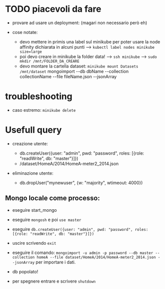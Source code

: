# TODO piacevoli da fare
* provare ad usare un deployment: (magari non necessario però eh)


* cose notate:
  * devo mettere in primis una label sul minikube per poter usare la node affinity dichiarata in alcuni punti
     --> ```kubectl label nodes minikube size=large```
  * poi devo creare in minikube la folder data!
     --> ```ssh minikube```
     --> ```sudo mkdir /mnt/FOLDER_DA_CREARE```
  * devo montare la cartella dataset: ```minikube mount Datasets /mnt/dataset``` 
  mongoimport --db dbName --collection collectionName --file fileName.json --jsonArray



# troubleshooting
* caso estremo: ```minikube delete```


# Usefull query
* creazione utente:
   * db.createUser({user: "admin", pwd: "password", roles: [{role: "readWrite", db: "master"}]})
   * /dataset/HomeA/2014/HomeA-meter2_2014.json

* eliminazione utente:
  * db.dropUser("mynewuser", {w: "majority", wtimeout: 4000})


## Mongo locale come processo:
* eseguire start_mongo
* eseguire ```mongosh``` e poi ```use master```
* eseguire ```db.createUser({user: "admin", pwd: "password", roles: [{role: "readWrite", db: "master"}]})```
* uscire scrivendo ```exit```
* eseguire il comando: ```mongoimport -u admin -p password --db master --collection homeA --file dataset/HomeA/2014/HomeA-meter2_2014.json --jsonArray``` per importare i dati.
* db popolato!

* per spegnere entrare e scrivere ```shutdown```
